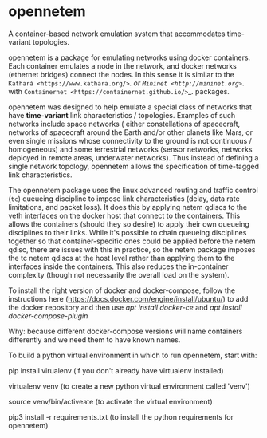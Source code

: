 # opennetem
A container-based network emulation system that accommodates time-variant topologies.

opennetem is a package for emulating networks using docker containers.  Each container
emulates a node in the network, and docker networks (ethernet bridges) connect
the nodes.  In this sense it is similar to the `Kathará <https://www.kathara.org/>`_.
or `Mininet <http://mininet.org>`_. with
`Containernet <https://containernet.github.io/>`_.  packages.

opennetem was designed to help emulate a special class of networks that have **time-variant**
link characteristics / topologies.  Examples of such networks include space networks (
either constellations of spacecraft, networks of spacecraft around the Earth and/or
other planets like Mars, or even single missions whose connectivity to the ground
is not continuous / homogeneous) and some terrestrial networks (sensor networks, networks
deployed in remote areas, underwater networks).  Thus instead of defining a single network topology,
opennetem allows the specification of time-tagged link characteristics.

The opennetem package uses the linux advanced routing and traffic control (`tc`) queueing
discipline to impose link characteristics (delay, data rate limitations, and packet
loss).  It does this by applying netem qdiscs to the veth interfaces on the docker
host that connect to the containers.  This allows the containers (should they so
desire) to apply their own queueing disciplines to their links.  While it's possible
to chain queueing disciplines together so that container-specific ones could be
applied before the netem qdisc, there are issues with this in practice, so the netem
package imposes the tc netem qdiscs at the host level rather than applying them to
the interfaces inside the containers.  This also reduces the in-container complexity
(though not necessarily the overall load on the system).


To install the right version of docker and docker-compose, follow the instructions
here (https://docs.docker.com/engine/install/ubuntu/) to add the docker repository
and then use *apt install docker-ce* and *apt install docker-compose-plugin*

Why: because different docker-compose versions will name containers differently
and we need them to have known names.

To build a python virtual environment in which to run opennetem, start with:

  pip install virualenv (if you don't already have virtualenv installed)

  virtualenv venv (to create a new python virtual environment called 'venv')

  source venv/bin/activeate (to activate the virtual environment)

  pip3 install -r requirements.txt (to install the python requirements for opennetem)

